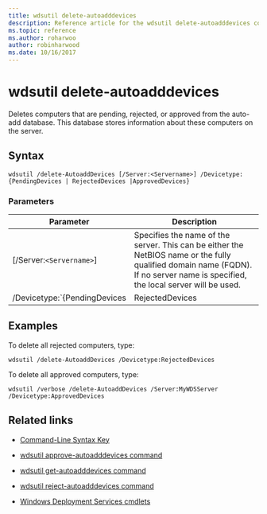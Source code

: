 ```yaml
---
title: wdsutil delete-autoadddevices
description: Reference article for the wdsutil delete-autoadddevices command, which deletes computers that are pending, rejected, or approved from the Auto-add database.
ms.topic: reference
ms.author: roharwoo
author: robinharwood
ms.date: 10/16/2017
---
```


# wdsutil delete-autoadddevices



Deletes computers that are pending, rejected, or approved from the auto-add database. This database stores information about these computers on the server.

## Syntax

```
wdsutil /delete-AutoaddDevices [/Server:<Servername>] /Devicetype:{PendingDevices | RejectedDevices |ApprovedDevices}
```

### Parameters

| Parameter | Description |
|--|--|
| [/Server:`<Servername>`] | Specifies the name of the server. This can be either the NetBIOS name or the fully qualified domain name (FQDN). If no server name is specified, the local server will be used. |
| /Devicetype:`{PendingDevices|RejectedDevices|ApprovedDevices}` | Specifies the type of computer to delete from the database. This type can be **PendingDevices**, which returns all computers in the database that have a status of pending, **RejectedDevices**, which returns all computers in the database that have a status of rejected, or **ApprovedDevices**, which returns all computers that have a status of approved. |

## Examples

To delete all rejected computers, type:

```
wdsutil /delete-AutoaddDevices /Devicetype:RejectedDevices
```

To delete all approved computers, type:

```
wdsutil /verbose /delete-AutoaddDevices /Server:MyWDSServer /Devicetype:ApprovedDevices
```

## Related links

- [Command-Line Syntax Key](command-line-syntax-key.md)

- [wdsutil approve-autoadddevices command](wdsutil-approve-autoadddevices.md)

- [wdsutil get-autoadddevices command](wdsutil-get-autoadddevices.md)

- [wdsutil reject-autoadddevices command](wdsutil-reject-autoadddevices.md)

- [Windows Deployment Services cmdlets](/powershell/module/wds)
